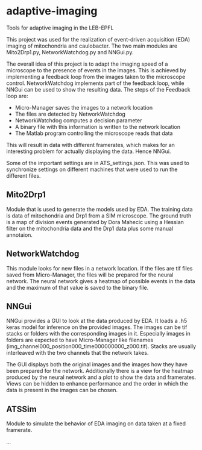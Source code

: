 # adaptive-imaging
Tools for adaptive imaging in the LEB-EPFL

This project was used for the realization of event-driven acquisition (EDA) imaging of mitochondria and caulobacter. The two main modules are Mito2Drp1.py, NetworkWatchdog.py and NNGui.py.

The overall idea of this project is to adapt the imaging speed of a microscope to the presence of events in the images. This is achieved by implementing a feedback loop from the images taken to the microscope control. NetworkWatchdog implements part of the feedback loop, while NNGui can be used to show the resulting data. The steps of the Feedback loop are:
* Micro-Manager saves the images to a network location
* The files are detected by NetworkWatchdog
* NetworkWatchdog computes a decision parameter
* A binary file with this information is written to the network location
* The Matlab program controlling the microscope reads that data

This will result in data with different framerates, which makes for an interesting problem for actually displaying the data. Hence NNGui.

Some of the important settings are in ATS_settings.json. This was used to synchronize settings on different machines that were used to run the different files.

## Mito2Drp1
Module that is used to generate the models used by EDA. The training data is data of mitochondria and Drp1 from a SIM microscope. The ground truth is a map of division events generated by Dora Mahecic using a Hessian filter on the mitochondria data and the Drp1 data plus some manual annotaion.

## NetworkWatchdog
This module looks for new files in a network location. If the files are tif files saved from Micro-Manager, the files will be prepared for the neural network. The neural network gives a heatmap of possible events in the data and the maximum of that value is saved to the binary file.

## NNGui
NNGui provides a GUI to look at the data produced by EDA. It loads a .h5 keras model for inference on the provided images. The images can be tif stacks or folders with the corresponding images in it. Especially images in folders are expected to have Micro-Manager like filenames (img_channel000_position000_time000000000_z000.tif). Stacks are usually interleaved with the two channels that the network takes.

The GUI displays both the original images and the images how they have been prepared for the network. Additionally there is a view for the heatmap produced by the neural network and a plot to show the data and framerates. Views can be hidden to enhance performance and the order in which the data is present in the images can be chosen.

## ATSSim
Module to simulate the behavior of EDA imaging on data taken at a fixed framerate.




...
